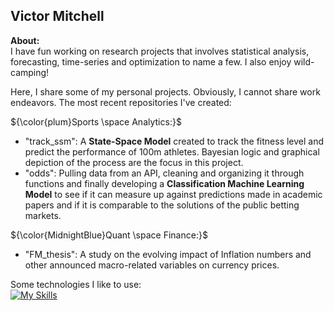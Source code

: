 ## Victor Mitchell

<!--
**V-Mitch/V-Mitch** is a ✨ _special_ ✨ repository because its `README.md` (this file) appears on your GitHub profile.

Here are some ideas to get you started:

- 🔭 I’m currently working on ...
- 🌱 I’m currently learning ...
- 👯 I’m looking to collaborate on ...
- 🤔 I’m looking for help with ...
- 💬 Ask me about ...
- 📫 How to reach me: ...
- 😄 Pronouns: ...
- ⚡ Fun fact: ...
-->
  
**About:**  
I have fun working on research projects that involves statistical analysis, forecasting, time-series and optimization to name a few. I also enjoy wild-camping!
  
Here, I share some of my personal projects. Obviously, I cannot share work endeavors. The most recent repositories I've created:  

${\color{plum}Sports \space Analytics:}$
- "track_ssm": A **State-Space Model** created to track the fitness level and predict the performance of 100m athletes. Bayesian logic and graphical depiction of the process are the focus in this project.
- "odds": Pulling data from an API, cleaning and organizing it through functions and finally developing a **Classification Machine Learning Model** to see if it can measure up against predictions made in academic papers and if it is comparable to the solutions of the public betting markets.
  
${\color{MidnightBlue}Quant \space Finance:}$
- "FM_thesis": A study on the evolving impact of Inflation numbers and other announced macro-related variables on currency prices.
  
Some technologies I like to use:  
[![My Skills](https://skillicons.dev/icons?i=git,latex,matlab,py,tensorflow,r,windows,obsidian)](https://skillicons.dev)
